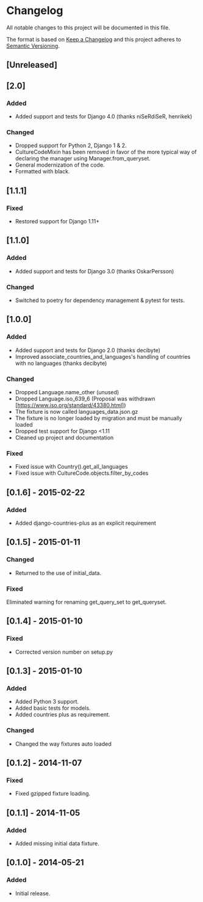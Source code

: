 # Changelog

All notable changes to this project will be documented in this file.

The format is based on [Keep a Changelog](http://keepachangelog.com/en/1.0.0/)
and this project adheres to [Semantic Versioning](http://semver.org/spec/v2.0.0.html).

## [Unreleased]

## [2.0]

### Added

- Added support and tests for Django 4.0 (thanks niSeRdiSeR, henrikek)

### Changed

- Dropped support for Python 2, Django 1 & 2.
- CultureCodeMixin has been removed in favor of the more typical way of declaring the manager using
  Manager.from_queryset.
- General modernization of the code.
- Formatted with black.

## [1.1.1]

### Fixed

- Restored support for Django 1.11+

## [1.1.0]

### Added

- Added support and tests for Django 3.0 (thanks OskarPersson)

### Changed

- Switched to poetry for dependency management & pytest for tests.

## [1.0.0]

### Added

- Added support and tests for Django 2.0 (thanks decibyte)
- Improved associate_countries_and_languages's handling of countries with no languages (thanks decibyte)

### Changed

- Dropped Language.name_other (unused)
- Dropped Language.iso_639_6 (Proposal was withdrawn [https://www.iso.org/standard/43380.html])
- The fixture is now called languages_data.json.gz
- The fixture is no longer loaded by migration and must be manually loaded
- Dropped test support for Django <1.11
- Cleaned up project and documentation

### Fixed

- Fixed issue with Country().get_all_languages
- Fixed issue with CultureCode.objects.filter_by_codes

## [0.1.6] - 2015-02-22

### Added

- Added django-countries-plus as an explicit requirement

## [0.1.5] - 2015-01-11

### Changed

- Returned to the use of initial_data.

### Fixed

Eliminated warning for renaming get_query_set to get_queryset.

## [0.1.4] - 2015-01-10

### Fixed

- Corrected version number on setup.py

## [0.1.3] - 2015-01-10

### Added

- Added Python 3 support.
- Added basic tests for models.
- Added countries plus as requirement.

### Changed

- Changed the way fixtures auto loaded

## [0.1.2] - 2014-11-07

### Fixed

- Fixed gzipped fixture loading.

## [0.1.1] - 2014-11-05

### Added

- Added missing initial data fixture.

## [0.1.0] - 2014-05-21

### Added

- Initial release.
